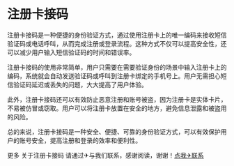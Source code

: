 # 注册卡接码

注册卡接码是一种便捷的身份验证方式，通过使用注册卡上的唯一编码来接收短信验证码或电话呼叫，从而完成注册或登录流程。这种方式不仅可以提高安全性，还可以减少用户输入短信验证码的时间和错误率。

注册卡接码的使用非常简单，用户只需要在需要验证身份的场景中输入注册卡上的编码，系统就会自动发送验证码或呼叫到注册卡绑定的手机号上。用户无需担心短信验证码延迟或丢失的问题，大大提高了用户体验。

此外，注册卡接码还可以有效防止恶意注册和账号被盗，因为注册卡是实体卡片，不易被仿冒或窃取。用户可以将注册卡放置在安全的地方，避免信息泄露和被盗用的风险。

总的来说，注册卡接码是一种安全、便捷、可靠的身份验证方式，可以有效保护用户的账号安全，提高注册和登录的效率和便利性。

更多 关于注册卡接码 请通过✈与我们联系，感谢阅读，谢谢！[点我✈联系](https://ads.k02.cc)